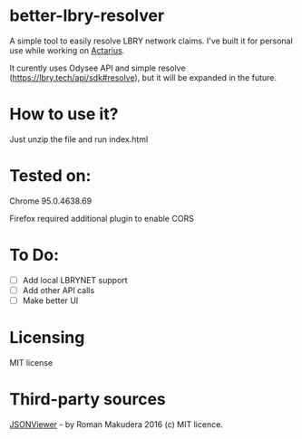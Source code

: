 # better-lbry-resolver
A simple tool to easily resolve LBRY network claims. 
I've built it for personal use while working on [Actarius](https://github.com/Shroom2020/actarius-lbry-browser).

It curently uses Odysee API and simple resolve (https://lbry.tech/api/sdk#resolve), but it will be expanded in the future.

# How to use it?
Just unzip the file and run index.html

# Tested on:
Chrome 95.0.4638.69

Firefox required additional plugin to enable CORS

# To Do:
- [ ] Add local LBRYNET support
- [ ] Add other API calls
- [ ] Make better UI

# Licensing
MIT license

# Third-party sources
[JSONViewer](https://github.com/LorDOniX/json-viewer) - by Roman Makudera 2016 (c) MIT licence.
 
